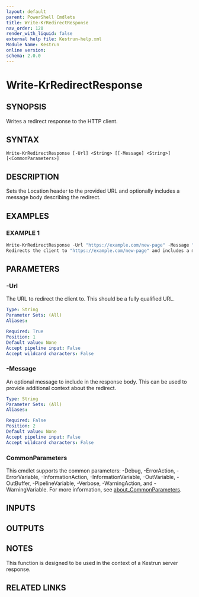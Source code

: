 ```yaml
---
layout: default
parent: PowerShell Cmdlets
title: Write-KrRedirectResponse
nav_order: 120
render_with_liquid: false
external help file: Kestrun-help.xml
Module Name: Kestrun
online version:
schema: 2.0.0
---
```


# Write-KrRedirectResponse

## SYNOPSIS
Writes a redirect response to the HTTP client.

## SYNTAX

```
Write-KrRedirectResponse [-Url] <String> [[-Message] <String>] [<CommonParameters>]
```

## DESCRIPTION
Sets the Location header to the provided URL and optionally includes a
message body describing the redirect.

## EXAMPLES

### EXAMPLE 1
```powershell
Write-KrRedirectResponse -Url "https://example.com/new-page" -Message "You are being redirected to the new page."
Redirects the client to "https://example.com/new-page" and includes a message in the response body.
```

## PARAMETERS

### -Url
The URL to redirect the client to.
This should be a fully qualified URL.

```yaml
Type: String
Parameter Sets: (All)
Aliases:

Required: True
Position: 1
Default value: None
Accept pipeline input: False
Accept wildcard characters: False
```

### -Message
An optional message to include in the response body.
This can be used to provide additional context about the redirect.

```yaml
Type: String
Parameter Sets: (All)
Aliases:

Required: False
Position: 2
Default value: None
Accept pipeline input: False
Accept wildcard characters: False
```

### CommonParameters
This cmdlet supports the common parameters: -Debug, -ErrorAction, -ErrorVariable, -InformationAction, -InformationVariable, -OutVariable, -OutBuffer, -PipelineVariable, -Verbose, -WarningAction, and -WarningVariable. For more information, see [about_CommonParameters](http://go.microsoft.com/fwlink/?LinkID=113216).

## INPUTS

## OUTPUTS

## NOTES
This function is designed to be used in the context of a Kestrun server response.

## RELATED LINKS

